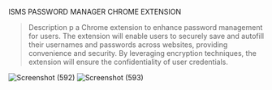 ISMS PASSWORD MANAGER CHROME EXTENSION
>Description
p a Chrome extension to enhance password management for 
users. The extension will enable users to securely save and autofill their usernames and 
passwords across websites, providing convenience and security. By leveraging encryption 
techniques, the extension will ensure the confidentiality of user credentials.

![Screenshot (592)](https://github.com/tuposilwe/ISMS-Password-Manager/assets/143642771/6d78c2eb-1b0c-4a92-bc34-0289535e1a19)
![Screenshot (593)](https://github.com/tuposilwe/ISMS-Password-Manager/assets/143642771/afa2e572-21bb-4186-bd71-9ccf30ed6788)
